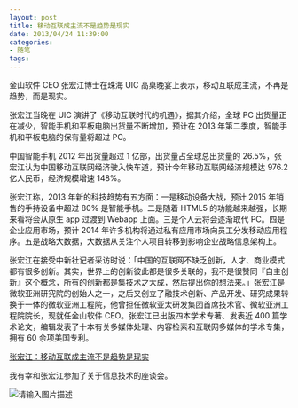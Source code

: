 ```yaml
---
layout: post
title: 移动互联成主流不是趋势是现实
date: 2013/04/24 11:39:00
categories:
- 随笔
tags:
---
```


金山软件 CEO 张宏江博士在珠海 UIC 高桌晚宴上表示，移动互联成主流，不再是趋势，而是现实。

张宏江当晚在 UIC 演讲了《移动互联时代的机遇》，据其介绍，全球 PC 出货量正在减少，智能手机和平板电脑出货量不断增加，预计在 2013 年第二季度，智能手机和平板电脑的保有量将超过 PC。

中国智能手机 2012 年出货量超过 1 亿部，出货量占全球总出货量的 26.5%，张宏江认为中国移动互联网经济驶入快车道，预计今年移动互联网经济规模达 976.2 亿人民币，经济规模增速 148%。

张宏江称，2013 年新的科技趋势有五方面：一是移动设备大战，预计 2015 年销售的手持设备中超过 80% 是智能手机。二是随着 HTML5 的功能越来越强，长期来看将会从原生 app 过渡到 Webapp 上面。三是个人云将会逐渐取代 PC。四是企业应用市场，预计 2014 年许多机构将通过私有应用市场向员工分发移动应用程序。五是战略大数据，大数据从关注个人项目转移到影响企业战略信息架构上。

张宏江在接受中新社记者采访时说：「中国的互联网不缺乏创新，人才、商业模式都有很多创新。其实，世界上的创新彼此都是很多关联的，我不是很赞同『自主创新』这个概念，所有的创新都是集技术之大成，然后提出你的想法来。」张宏江是微软亚洲研究院的创始人之一，之后又创立了融技术创新、产品开发、研究成果转换于一体的微软亚洲工程院，他曾担任微软亚太研发集团首席技术官、微软亚洲工程院院长，现就任金山软件 CEO。张宏江已出版四本学术专著、发表近 400 篇学术论文，编辑发表了十本有关多媒体处理、内容检索和互联网多媒体的学术专集，拥有 60 余项美国专利。

[张宏江：移动互联成主流不是趋势是现实](http://3c.cqnews.net/html/2013-04/25/content_25739806.htm)

我有幸和张宏江参加了关于信息技术的座谈会。

![请输入图片描述](http://pics.naaln.com/blog/2019-05-14-123229.jpg-basicBlog)
